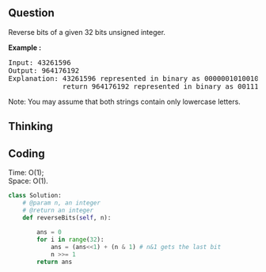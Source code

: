## Question
Reverse bits of a given 32 bits unsigned integer.

**Example :**
<pre>
Input: 43261596
Output: 964176192
Explanation: 43261596 represented in binary as 00000010100101000001111010011100, 
             return 964176192 represented in binary as 00111001011110000010100101000000.
</pre>

Note:
You may assume that both strings contain only lowercase letters.

## Thinking


## Coding
Time: O(1); </br>
Space: O(1).
```python
class Solution:
    # @param n, an integer
    # @return an integer
    def reverseBits(self, n):
        
        ans = 0
        for i in range(32):
            ans = (ans<<1) + (n & 1) # n&1 gets the last bit
            n >>= 1
        return ans
```

